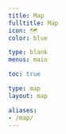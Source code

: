 ```yaml
---
title: Map
fulltitle: Map
icon: 🗺️
color: blue

type: blank
menus: main

toc: true

type: map
layout: map

aliases:
- /map/
---
```


